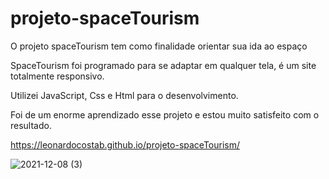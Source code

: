 # projeto-spaceTourism
 O projeto spaceTourism tem como finalidade orientar sua ida ao espaço
 
 SpaceTourism foi programado para se adaptar em qualquer tela, é um site totalmente responsivo. 
 
 Utilizei JavaScript, Css e Html para o desenvolvimento.
 
 Foi de um enorme aprendizado esse projeto e estou muito satisfeito com o resultado.

https://leonardocostab.github.io/projeto-spaceTourism/


![2021-12-08 (3)](https://user-images.githubusercontent.com/90582024/145229922-cc454ded-79cb-435c-8843-d76eb3def644.png)
